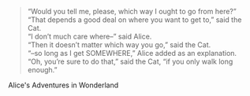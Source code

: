 > “Would you tell me, please, which way I ought to go from here?”  
> “That depends a good deal on where you want to get to,” said the Cat.  
> “I don’t much care where–” said Alice.  
> “Then it doesn’t matter which way you go,” said the Cat.  
> “–so long as I get SOMEWHERE,” Alice added as an explanation.  
> “Oh, you’re sure to do that,” said the Cat, “if you only walk long enough.”  
  
Alice's Adventures in Wonderland
